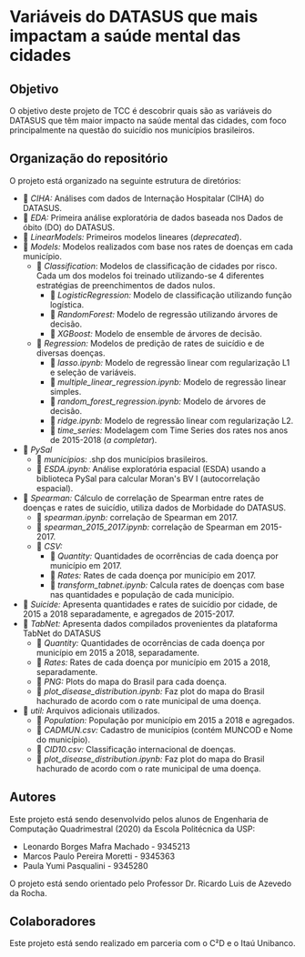 # Variáveis do DATASUS que mais impactam a saúde mental das cidades

## Objetivo

O objetivo deste projeto de TCC é descobrir quais são as variáveis do DATASUS que têm maior impacto na saúde mental das cidades, com foco principalmente na questão do suicídio nos municípios brasileiros.

## Organização do repositório

O projeto está organizado na seguinte estrutura de diretórios:

* 📁 _CIHA:_ Análises com dados de Internação Hospitalar (CIHA) do DATASUS.
* 📁 _EDA:_ Primeira análise exploratória de dados baseada nos Dados de óbito (DO) do DATASUS.
* 📁 _LinearModels:_ Primeiros modelos lineares (_deprecated_).
* 📁 _Models:_ Modelos realizados com base nos rates de doenças em cada município.
  * 📁 _Classification_: Modelos de classificação de cidades por risco. Cada um dos modelos foi treinado utilizando-se 4 diferentes estratégias de preenchimentos de dados nulos.
    * 📁 _LogisticRegression:_ Modelo de classificação utilizando função logística.
    * 📁 _RandomForest:_ Modelo de regressão utilizando árvores de decisão.
    * 📁 _XGBoost:_ Modelo de ensemble de árvores de decisão.
  * 📁 _Regression:_ Modelos de predição de rates de suicídio e de diversas doenças.
    * 📄 _lasso.ipynb:_ Modelo de regressão linear com regularização L1 e seleção de variáveis.
    * 📄 _multiple\_linear\_regression.ipynb:_ Modelo de regressão linear simples.
    * 📄 _random\_forest\_regression.ipynb:_ Modelo de árvores de decisão.
    * 📄 _ridge.ipynb:_ Modelo de regressão linear com regularização L2.
    * 📁 _time\_series:_ Modelagem com Time Series dos rates nos anos de 2015-2018 (_a completar_).
* 📁 _PySal_
  * 📁 _municipios:_ .shp dos municípios brasileiros.
  * 📄 _ESDA.ipynb:_ Análise exploratória espacial (ESDA) usando a biblioteca PySal para calcular Moran's BV I (autocorrelação espacial).
* 📁 _Spearman:_ Cálculo de correlação de Spearman entre rates de doenças e rates de suicídio, utiliza dados de Morbidade do DATASUS.
  * 📄 _spearman.ipynb:_ correlação de Spearman em 2017.
  * 📄 _spearman\_2015\_2017.ipynb:_ correlação de Spearman em 2015-2017.
  * 📁 _CSV:_ 
    * 📁 _Quantity:_ Quantidades de ocorrências de cada doença por município em 2017.
    * 📁 _Rates:_ Rates de cada doença por município em 2017.
    * 📄 _transform\_tabnet.ipynb:_ Calcula rates de doenças com base nas quantidades e população de cada município.
* 📁 _Suicide:_ Apresenta quantidades e rates de suicídio por cidade, de 2015 a 2018 separadamente, e agregados de 2015-2017.
* 📁 _TabNet:_ Apresenta dados compilados provenientes da plataforma TabNet do DATASUS
  * 📁 _Quantity:_ Quantidades de ocorrências de cada doença por município em 2015 a 2018, separadamente.
  * 📁 _Rates:_ Rates de cada doença por município em 2015 a 2018, separadamente.
  * 📁 _PNG:_ Plots do mapa do Brasil para cada doença.
  * 📄 _plot\_disease\_distribution.ipynb:_ Faz plot do mapa do Brasil hachurado de acordo com o rate municipal de uma doença.
* 📁 _util:_ Arquivos adicionais utilizados.
  * 📁 _Population:_ População por município em 2015 a 2018 e agregados.
  * 📄 _CADMUN.csv:_ Cadastro de municípios (contém MUNCOD e Nome do município).
  * 📄 _CID10.csv:_ Classificação internacional de doenças.
  * 📄 _plot\_disease\_distribution.ipynb:_ Faz plot do mapa do Brasil hachurado de acordo com o rate municipal de uma doença.

## Autores

Este projeto está sendo desenvolvido pelos alunos de Engenharia de Computação Quadrimestral (2020) da Escola Politécnica da USP:

* Leonardo Borges Mafra Machado - 9345213
* Marcos Paulo Pereira Moretti - 9345363
* Paula Yumi Pasqualini - 9345280

O projeto está sendo orientado pelo Professor Dr. Ricardo Luis de Azevedo da Rocha.

## Colaboradores

Este projeto está sendo realizado em parceria com o C²D e o Itaú Unibanco.
